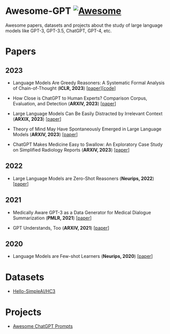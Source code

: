 # Awesome-GPT [![Awesome](https://awesome.re/badge.svg)](https://awesome.re)

Awesome papers, datasets and projects about the study of large language models like GPT-3, GPT-3.5, ChatGPT, GPT-4, etc.

# Papers

## 2023

* Language Models Are Greedy Reasoners: A Systematic Formal Analysis of Chain-of-Thought (**ICLR, 2023**) [[paper](https://arxiv.org/pdf/2210.01240.pdf)][[code](https://github.com/asaparov/prontoqa)]

* How Close is ChatGPT to Human Experts? Comparison Corpus, Evaluation, and Detection (**ARXIV, 2023**) [[paper](https://arxiv.org/pdf/2301.07597.pdf)]

* Large Language Models Can Be Easily Distracted by Irrelevant Context (**ARXIX, 2023**) [[paper](https://arxiv.org/pdf/2302.00093.pdf)]

* Theory of Mind May Have Spontaneously Emerged in Large Language Models (**ARXIV, 2023**) [[paper](https://arxiv.org/ftp/arxiv/papers/2302/2302.02083.pdf)]

* ChatGPT Makes Medicine Easy to Swallow: An Exploratory Case Study on Simplified Radiology Reports (**ARXIV, 2023**) [[paper](https://arxiv.org/pdf/2212.14882.pdf)]

## 2022

* Large Language Models are Zero-Shot Reasoners (**Neurips, 2022**) [[paper](https://arxiv.org/pdf/2205.11916.pdf)]

## 2021

* Medically Aware GPT-3 as a Data Generator for Medical Dialogue Summarization (**PMLR, 2021**) [[paper](https://proceedings.mlr.press/v149/chintagunta21a/chintagunta21a.pdf)]

* GPT Understands, Too (**ARXIV, 2021**) [[paper](https://arxiv.org/pdf/2103.10385.pdf)]

## 2020

* Language Models are Few-shot Learners (**Neurips, 2020**) [[paper](https://arxiv.org/pdf/2005.14165.pdf)]

# Datasets

* [Hello-SimpleAI/HC3](https://huggingface.co/datasets/Hello-SimpleAI/HC3)

# Projects

* [Awesome ChatGPT Prompts](https://github.com/f/awesome-chatgpt-prompts)
